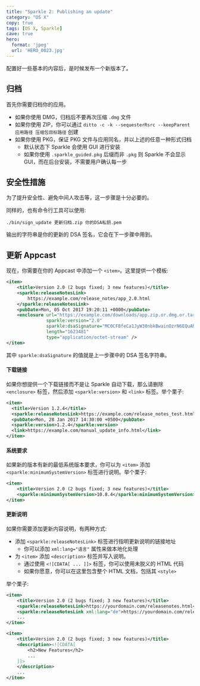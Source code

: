 ```yaml
---
title: "Sparkle 2: Publishing an update"
category: "OS X"
copy: true
tags: [OS X, Sparkle]
cave: true
hero:
  format: 'jpeg'
  url: 'HERO_0023.jpg'
---
```

配置好一些基本的内容后，是时候发布一个新版本了。

## 归档

首先你需要归档你的应用。

* 如果你使用 DMG，归档后不要再次压缩 `.dmg` 文件
* 如果你使用 ZIP，你可以通过 `ditto -c -k --sequesterRsrc --keepParent 应用路径 压缩包目标路径` 创建
* 如果你使用 PKG，保证 PKG 文件与应用同名，并以上述的任意一种形式归档
  * 默认状态下 Sparkle 会使用 GUI 进行安装
  * 如果你使用 `.sparkle_guided.pkg` 后缀而非 `.pkg` 则 Sparkle 不会显示 GUI，而在后台安装，不需要用户确认每一步

## 安全性措施

为了提升安全性、避免中间人攻击等，这一步骤是十分必要的。

同样的，也有命令行工具可以使用:

```console
./bin/sign_update 更新归档.zip 你的DSA私钥.pem
```

输出的字符串是你的更新的 DSA 签名，它会在下一步骤中用到。

## 更新 Appcast

现在，你需要在你的 Appcast 中添加一个 `<item>`。这里提供一个模板:

```xml
<item>
    <title>Version 2.0 (2 bugs fixed; 3 new features)</title>
    <sparkle:releaseNotesLink>
        https://example.com/release_notes/app_2.0.html
    </sparkle:releaseNotesLink>
    <pubDate>Mon, 05 Oct 2017 19:20:11 +0000</pubDate>
    <enclosure url="https://example.com/downloads/app.zip.or.dmg.or.tar.etc"
               sparkle:version="2.0"
               sparkle:dsaSignature="MC0CFBfeCa1JyW30nbkBwainOzrN6EQuAh="
               length="1623481"
               type="application/octet-stream" />
</item>
```

其中 `sparkle:dsaSignature` 的值就是上一步骤中的 DSA 签名字符串。

#### 下载链接

如果你想提供一个下载链接而不是让 Sparkle 自动下载，那么请删除 `<enclosure>` 标签，然后添加 `<sparkle:version>` 和 `<link>` 标签。举个栗子:

```xml
<item>
  <title>Version 1.2.4</title>
  <sparkle:releaseNotesLink>https://example.com/release_notes_test.html</sparkle:releaseNotesLink>
  <pubDate>Mon, 28 Jan 2017 14:30:00 +0500</pubDate>
  <sparkle:version>1.2.4</sparkle:version>
  <link>https://example.com/manual_update_info.html</link>
</item>
```

#### 系统要求

如果新的版本有新的最低系统版本要求，你可以为 `<item>` 添加 `<sparkle:minimumSystemVersion>` 标签进行说明。举个栗子:

```xml
<item>
    <title>Version 2.0 (2 bugs fixed; 3 new features)</title>
    <sparkle:minimumSystemVersion>10.8.4</sparkle:minimumSystemVersion>
</item>
```

#### 更新说明

如果你需要添加更新内容说明，有两种方式:

* 添加 `<sparkle:releaseNotesLink>` 标签进行指明更新说明的链接地址
  * 你可以添加 `xml:lang="语言"` 属性来做本地化处理
* 为 `<item>` 添加 `<description>` 标签并写入说明。
  * 通过使用 `<![CDATA[ ... ]]>` 标签，你可以使用未脱义的 HTML 代码
  * 如果你愿意，你可以在这里包含整个 HTML 文档，包括其 `<style>`

举个栗子:

```xml
<item>
    <title>Version 2.0 (2 bugs fixed; 3 new features)</title>
    <sparkle:releaseNotesLink>https://yourdomain.com/releasenotes.html</sparkle:releaseNotesLink>
    <sparkle:releaseNotesLink xml:lang="de">https://yourdomain.com/releasenotes_de.html</sparkle:releaseNotesLink>
    ...
</item>
```

```xml
<item>
    <title>Version 2.0 (2 bugs fixed; 3 new features)</title>
    <description><![CDATA[
        <h2>New Features</h2>
        ...
    ]]>
    </description>
    ...
</item>
```
